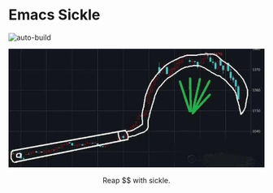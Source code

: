 # Emacs Sickle

![auto-build](https://github.com/coldnight/emacs-sickle/workflows/auto-build/badge.svg)

<p align="center">
  <img src="https://raw.githubusercontent.com/coldnight/emacs-sickle/master/sickle.jpg" alt="Emacs-sickle" title="" />
</p>

<p align="center">
  Reap $$ with sickle.
</p>

